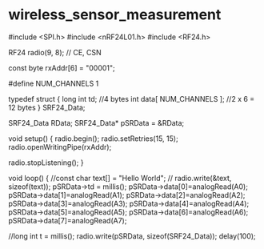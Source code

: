 # wireless_sensor_measurement

#include <SPI.h>
#include <nRF24L01.h>
#include <RF24.h>

RF24 radio(9, 8); // CE, CSN

const byte rxAddr[6] = "00001";

#define NUM_CHANNELS  1

typedef struct {
  long int td;               //4 bytes
  int data[ NUM_CHANNELS ];  //2 x 6 = 12 bytes
} SRF24_Data;

SRF24_Data  RData;
SRF24_Data* pSRData = &RData;



void setup()
{
  radio.begin();
  radio.setRetries(15, 15);
  radio.openWritingPipe(rxAddr);
  
  radio.stopListening();
}

void loop()
{
  //const char text[] = "Hello World";
//  radio.write(&text, sizeof(text));
pSRData->td = millis();
pSRData->data[0]=analogRead(A0);
pSRData->data[1]=analogRead(A1);
pSRData->data[2]=analogRead(A2);
pSRData->data[3]=analogRead(A3);
pSRData->data[4]=analogRead(A4);
pSRData->data[5]=analogRead(A5);
pSRData->data[6]=analogRead(A6);
pSRData->data[7]=analogRead(A7);

  //long int t = millis();
  radio.write(pSRData, sizeof(SRF24_Data));
  delay(100);
